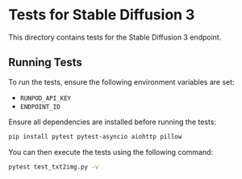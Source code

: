 # Tests for Stable Diffusion 3

This directory contains tests for the Stable Diffusion 3 endpoint.

## Running Tests

To run the tests, ensure the following environment variables are set:

- `RUNPOD_API_KEY`
- `ENDPOINT_ID`


Ensure all dependencies are installed before running the tests:

```bash
pip install pytest pytest-asyncio aiohttp pillow
```

You can then execute the tests using the following command:

```bash
pytest test_txt2img.py -v
```
